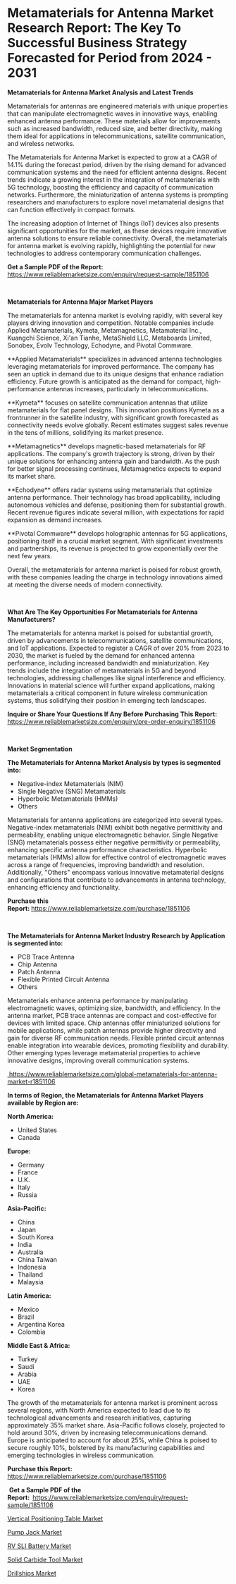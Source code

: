 <p><h1>Metamaterials for Antenna Market Research Report: The Key To Successful Business Strategy Forecasted for Period from 2024 - 2031</h1></p><p><strong>Metamaterials for Antenna Market Analysis and Latest Trends</strong></p>
<p><p>Metamaterials for antennas are engineered materials with unique properties that can manipulate electromagnetic waves in innovative ways, enabling enhanced antenna performance. These materials allow for improvements such as increased bandwidth, reduced size, and better directivity, making them ideal for applications in telecommunications, satellite communication, and wireless networks.</p><p>The Metamaterials for Antenna Market is expected to grow at a CAGR of 14.1% during the forecast period, driven by the rising demand for advanced communication systems and the need for efficient antenna designs. Recent trends indicate a growing interest in the integration of metamaterials with 5G technology, boosting the efficiency and capacity of communication networks. Furthermore, the miniaturization of antenna systems is prompting researchers and manufacturers to explore novel metamaterial designs that can function effectively in compact formats.</p><p>The increasing adoption of Internet of Things (IoT) devices also presents significant opportunities for the market, as these devices require innovative antenna solutions to ensure reliable connectivity. Overall, the metamaterials for antenna market is evolving rapidly, highlighting the potential for new technologies to address contemporary communication challenges.</p></p>
<p><strong>Get a Sample PDF of the Report:&nbsp;</strong> <a href="https://www.reliablemarketsize.com/enquiry/request-sample/1851106?utm_campaign=1140&utm_medium=2&utm_source=Github&utm_content=ia&utm_term=19102024&utm_id=metamaterials-for-antenna">https://www.reliablemarketsize.com/enquiry/request-sample/1851106</a></p>
<p>&nbsp;</p>
<p><strong>Metamaterials for Antenna Major Market Players</strong></p>
<p><p>The metamaterials for antenna market is evolving rapidly, with several key players driving innovation and competition. Notable companies include Applied Metamaterials, Kymeta, Metamagnetics, Metamaterial Inc., Kuangchi Science, Xi'an Tianhe, MetaShield LLC, Metaboards Limited, Sonobex, Evolv Technology, Echodyne, and Pivotal Commware.</p><p>**Applied Metamaterials** specializes in advanced antenna technologies leveraging metamaterials for improved performance. The company has seen an uptick in demand due to its unique designs that enhance radiation efficiency. Future growth is anticipated as the demand for compact, high-performance antennas increases, particularly in telecommunications.</p><p>**Kymeta** focuses on satellite communication antennas that utilize metamaterials for flat panel designs. This innovation positions Kymeta as a frontrunner in the satellite industry, with significant growth forecasted as connectivity needs evolve globally. Recent estimates suggest sales revenue in the tens of millions, solidifying its market presence.</p><p>**Metamagnetics** develops magnetic-based metamaterials for RF applications. The company's growth trajectory is strong, driven by their unique solutions for enhancing antenna gain and bandwidth. As the push for better signal processing continues, Metamagnetics expects to expand its market share.</p><p>**Echodyne** offers radar systems using metamaterials that optimize antenna performance. Their technology has broad applicability, including autonomous vehicles and defense, positioning them for substantial growth. Recent revenue figures indicate several million, with expectations for rapid expansion as demand increases.</p><p>**Pivotal Commware** develops holographic antennas for 5G applications, positioning itself in a crucial market segment. With significant investments and partnerships, its revenue is projected to grow exponentially over the next few years.</p><p>Overall, the metamaterials for antenna market is poised for robust growth, with these companies leading the charge in technology innovations aimed at meeting the diverse needs of modern connectivity.</p></p>
<p>&nbsp;</p>
<p><strong>What Are The Key Opportunities For Metamaterials for Antenna Manufacturers?</strong></p>
<p><p>The metamaterials for antenna market is poised for substantial growth, driven by advancements in telecommunications, satellite communications, and IoT applications. Expected to register a CAGR of over 20% from 2023 to 2030, the market is fueled by the demand for enhanced antenna performance, including increased bandwidth and miniaturization. Key trends include the integration of metamaterials in 5G and beyond technologies, addressing challenges like signal interference and efficiency. Innovations in material science will further expand applications, making metamaterials a critical component in future wireless communication systems, thus solidifying their position in emerging tech landscapes.</p></p>
<p><strong>Inquire or Share Your Questions If Any Before Purchasing This Report:</strong> <a href="https://www.reliablemarketsize.com/enquiry/pre-order-enquiry/1851106?utm_campaign=1140&utm_medium=2&utm_source=Github&utm_content=ia&utm_term=19102024&utm_id=metamaterials-for-antenna">https://www.reliablemarketsize.com/enquiry/pre-order-enquiry/1851106</a></p>
<p>&nbsp;</p>
<p><strong>Market Segmentation</strong></p>
<p><strong>The Metamaterials for Antenna Market Analysis by types is segmented into:</strong></p>
<p><ul><li>Negative-index Metamaterials (NIM)</li><li>Single Negative (SNG) Metamaterials</li><li>Hyperbolic Metamaterials (HMMs)</li><li>Others</li></ul></p>
<p><p>Metamaterials for antenna applications are categorized into several types. Negative-index metamaterials (NIM) exhibit both negative permittivity and permeability, enabling unique electromagnetic behavior. Single Negative (SNG) metamaterials possess either negative permittivity or permeability, enhancing specific antenna performance characteristics. Hyperbolic metamaterials (HMMs) allow for effective control of electromagnetic waves across a range of frequencies, improving bandwidth and resolution. Additionally, "Others" encompass various innovative metamaterial designs and configurations that contribute to advancements in antenna technology, enhancing efficiency and functionality.</p></p>
<p><strong>Purchase this Report:&nbsp;</strong><a href="https://www.reliablemarketsize.com/purchase/1851106?utm_campaign=1140&utm_medium=2&utm_source=Github&utm_content=ia&utm_term=19102024&utm_id=metamaterials-for-antenna">https://www.reliablemarketsize.com/purchase/1851106</a></p>
<p>&nbsp;</p>
<p><strong>The Metamaterials for Antenna Market Industry Research by Application is segmented into:</strong></p>
<p><ul><li>PCB Trace Antenna</li><li>Chip Antenna</li><li>Patch Antenna</li><li>Flexible Printed Circuit Antenna</li><li>Others</li></ul></p>
<p><p>Metamaterials enhance antenna performance by manipulating electromagnetic waves, optimizing size, bandwidth, and efficiency. In the antenna market, PCB trace antennas are compact and cost-effective for devices with limited space. Chip antennas offer miniaturized solutions for mobile applications, while patch antennas provide higher directivity and gain for diverse RF communication needs. Flexible printed circuit antennas enable integration into wearable devices, promoting flexibility and durability. Other emerging types leverage metamaterial properties to achieve innovative designs, improving overall communication systems.</p></p>
<p><a href="https://www.reliablemarketsize.com/global-metamaterials-for-antenna-market-r1851106?utm_campaign=1140&utm_medium=2&utm_source=Github&utm_content=ia&utm_term=19102024&utm_id=metamaterials-for-antenna">&nbsp;https://www.reliablemarketsize.com/global-metamaterials-for-antenna-market-r1851106</a></p>
<p><strong>In terms of Region, the Metamaterials for Antenna Market Players available by Region are:</strong></p>
<p>
    <p> <strong> North America: </strong>
        <ul>
            <li>United States</li>
            <li>Canada</li>
        </ul>
        </p> 
    <p> <strong> Europe: </strong>
        <ul>
            <li>Germany</li>
            <li>France</li>
            <li>U.K.</li>
            <li>Italy</li>
            <li>Russia</li>
        </ul>
        </p> 
    <p> <strong> Asia-Pacific: </strong>
        <ul>
            <li>China</li>
            <li>Japan</li>
            <li>South Korea</li>
            <li>India</li>
            <li>Australia</li>
            <li>China Taiwan</li>
            <li>Indonesia</li>
            <li>Thailand</li>
            <li>Malaysia</li>
        </ul>
        </p> 
    <p> <strong> Latin America: </strong>
        <ul>
            <li>Mexico</li>
            <li>Brazil</li>
            <li>Argentina Korea</li>
            <li>Colombia</li>
        </ul>
        </p> 
    <p> <strong> Middle East & Africa: </strong>
        <ul>
            <li>Turkey</li>
            <li>Saudi</li>
            <li>Arabia</li>
            <li>UAE</li>
            <li>Korea</li>
        </ul>
    </p>
    </p>
<p><p>The growth of the metamaterials for antenna market is prominent across several regions, with North America expected to lead due to its technological advancements and research initiatives, capturing approximately 35% market share. Asia-Pacific follows closely, projected to hold around 30%, driven by increasing telecommunications demand. Europe is anticipated to account for about 25%, while China is poised to secure roughly 10%, bolstered by its manufacturing capabilities and emerging technologies in wireless communication.</p></p>
<p><strong>Purchase this Report: </strong><a href="https://www.reliablemarketsize.com/purchase/1851106?utm_campaign=1140&utm_medium=2&utm_source=Github&utm_content=ia&utm_term=19102024&utm_id=metamaterials-for-antenna">https://www.reliablemarketsize.com/purchase/1851106</a></p>
<p>&nbsp;<strong>Get a Sample PDF of the Report:&nbsp;&nbsp;</strong><a href="https://www.reliablemarketsize.com/enquiry/request-sample/1851106?utm_campaign=1140&utm_medium=2&utm_source=Github&utm_content=ia&utm_term=19102024&utm_id=metamaterials-for-antenna">https://www.reliablemarketsize.com/enquiry/request-sample/1851106</a></p>
<p><strong></strong></p>
<p><p><a href="https://github.com/deshawnj39lau/Market-Research-Report-List-1/blob/main/vertical-positioning-table-market.md?utm_campaign=1140&utm_medium=2&utm_source=Github&utm_content=ia&utm_term=19102024&utm_id=metamaterials-for-antenna">Vertical Positioning Table Market</a></p><p><a href="https://www.linkedin.com/pulse/unlocking-growth-potential-strategic-analysis-pump-jack-market-ynydf?utm_campaign=1140&utm_medium=2&utm_source=Github&utm_content=ia&utm_term=19102024&utm_id=metamaterials-for-antenna">Pump Jack Market</a></p><p><a href="https://github.com/b9uxfeyen/Market-Research-Report-List-1/blob/main/rv-sli-battery-market.md?utm_campaign=1140&utm_medium=2&utm_source=Github&utm_content=ia&utm_term=19102024&utm_id=metamaterials-for-antenna">RV SLI Battery Market</a></p><p><a href="https://issuu.com/reportprime-2/docs/solid-carbide-tool-market-size-2030_93604ffc07157e?utm_campaign=1140&utm_medium=2&utm_source=Github&utm_content=ia&utm_term=19102024&utm_id=metamaterials-for-antenna">Solid Carbide Tool Market</a></p><p><a href="https://www.linkedin.com/pulse/drillships-landscape-product-spectrum-market-trajectories-2024-2031-na0qf?utm_campaign=1140&utm_medium=2&utm_source=Github&utm_content=ia&utm_term=19102024&utm_id=metamaterials-for-antenna">Drillships Market</a></p></p>